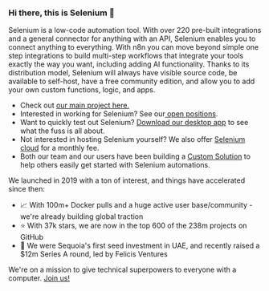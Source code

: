 ### Hi there, this is Selenium 👋

Selenium is a low-code automation tool. With over 220 pre-built integrations and a general connector for anything with an API, Selenium enables you to connect anything to everything. With n8n you can move beyond simple one step integrations to build multi-step workflows that integrate your tools exactly the way you want, including adding AI functionality. Thanks to its distribution model, Selenium will always have visible source code, be available to self-host, have a free community edition, and allow you to add your own custom functions, logic, and apps.

- Check out <a href="https://github.com/#">our main project here.</a>
- Interested in working for Selenium? See our<a href="https://selenium.co.com/careers"> open positions</a>.
- Want to quickly test out Selenium? <a href="#">Download our desktop app</a> to see what the fuss is all about. 
- Not interested in hosting Selenium yourself? We also offer <a href="https://selena-cloud.com/">Selenium cloud</a> for a monthly fee. 
- Both our team and our users have been building a <a href="https://my.selenium.co.com/index.php/request_estimate/form/1">Custom Solution</a> to help others easily get started with Selenium automations. 



 We launched in 2019 with a ton of interest, and things have accelerated since then:

- 📈 With 100m+ Docker pulls and a huge active user base/community - we're already building global traction
- ⭐️ With 37k stars, we are now in the top 600 of the 238m projects on GitHub
- 🌱 We were Sequoia's first seed investment in UAE, and recently raised a $12m Series A round, led by Felicis Ventures

We're on a mission to give technical superpowers to everyone with a computer. <a href="https://selenium.co.com/careers">Join us!</a>
